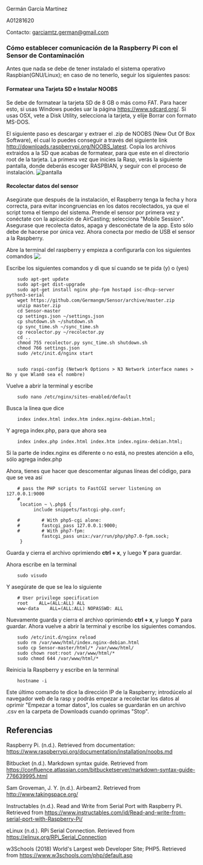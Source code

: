Germán García Martínez

A01281620

Contacto: garciamtz.german@gmail.com

### Cómo establecer comunicación de la Raspberry Pi con el Sensor de Contaminación 

Antes que nada se debe de tener instalado el sistema operativo Raspbian(GNU/Linux); en caso de no tenerlo, seguir los siguientes pasos:

#### Formatear una Tarjeta SD e Instalar NOOBS

Se debe de formatear la tarjeta SD de 8 GB o más como FAT. Para hacer esto, si usas Windows puedes uar la página https://www.sdcard.org/. 
Si usas OSX, vete a Disk Utility, selecciona la tarjeta, y elije Borrar con formato MS-DOS. 

El siguiente paso es descargar y extraer el .zip de NOOBS (New Out Of Box Software), el cual lo puedes conseguir a través del siguiente link http://downloads.raspberrypi.org/NOOBS_latest.
Copia los archivos extraidos a la SD que acabas de formatear, para que este en el directorio root de la tarjeta. 
La primera vez que inicies la Rasp, verás la siguiente pantalla, donde deberás escoger RASPBIAN, y seguir con el proceso de instalación.
![ pantalla](https://github.com/raspberrypi/noobs/blob/master/screenshots/os_installed.png)

#### Recolectar datos del sensor
Asegúrate que después de la instalación, el Raspberry tenga la fecha y hora correcta, para evitar incongruencias en los datos recolectados, ya que el script toma el tiempo del sistema. Prende el sensor por primera vez y conéctate con la apicación de AirCasting; selecciona "Mobile Session". Asegurase que recolecta datos, apaga y desconéctate de la app. Esto sólo debe de hacerse por única vez. Ahora conecta por medio de USB el sensor a la Raspberry.

Abre la terminal del raspberry y empieza a configurarla con los siguientes comandos ![.](https://cdn-learn.adafruit.com/assets/assets/000/029/894/original/raspberry_pi_raspi-terminal.png?1453133507)


Escribe los siguientes comandos y di que sí cuando se te pida (y) o (yes)

        sudo apt-get update
        sudo apt-get dist-upgrade
        sudo apt-get install nginx php-fpm hostapd isc-dhcp-server python3-serial
        wget https://github.com/Germangm/Sensor/archive/master.zip
        unzip master.zip
        cd Sensor-master
        cp settings.json ~/settings.json
        cp shutdown.sh ~/shutdown.sh
        cp sync_time.sh ~/sync_time.sh
        cp recolector.py ~/recolector.py
        cd ..
        chmod 755 recolector.py sync_time.sh shutdown.sh
        chmod 766 settings.json
        sudo /etc/init.d/nginx start
        
        
        sudo raspi-config (Network Options > N3 Network interface names > No y que Wlan0 sea el nombre)
        
Vuelve a abrir la terminal y escribe 
        
        sudo nano /etc/nginx/sites-enabled/default

Busca la linea que dice 
        
        index index.html index.htm index.nginx-debian.html;

Y agrega index.php, para que ahora sea 
        
        index index.php index.html index.htm index.nginx-debian.html;

Si la parte de index.nginx es diferente o no está, no prestes atención a ello, sólo agrega index.php

Ahora, tienes que hacer que descomentar algunas líneas del código, para que se vea así
        
        # pass the PHP scripts to FastCGI server listening on 127.0.0.1:9000
        #
         location ~ \.php$ {
              include snippets/fastcgi-php.conf;

        #   	 # With php5-cgi alone:
        #        fastcgi_pass 127.0.0.1:9000;
        #        # With php7-fpm:
                 fastcgi_pass unix:/var/run/php/php7.0-fpm.sock;
         }

Guarda y cierra el archivo oprimiendo **ctrl + x**, y luego **Y**  para guardar.

Ahora escribe en la terminal

        sudo visudo
        
       
Y asegúrate de que se lea lo siguiente

        # User privilege specification
        root    ALL=(ALL:ALL) ALL
        www-data    ALL=(ALL:ALL) NOPASSWD: ALL
        
    
Nuevamente guarda y cierra el archivo oprimiendo **ctrl + x**, y luego **Y**  para guardar.
Ahora vuelve a abrir la terminal y escribe los siguientes comandos.
        
        sudo /etc/init.d/nginx reload
        sudo rm /var/www/html/index.nginx-debian.html
        sudo cp Sensor-master/html/* /var/www/html/
        sudo chown root:root /var/www/html/*
        sudo chmod 644 /var/www/html/*
        
        
Reinicia la Raspberry y escribe en la terminal
        
        hostname -i
        
Este último comando te dice la dirección IP de la Raspberry; introdúcelo al navegador web de la rasp y podrás empezar a recolectar los datos al oprimir "Empezar a tomar datos", los cuales se guardarán en un archivo .csv en la carpeta de Downloads cuando oprimas "Stop".

## Referencias

Raspberry Pi. (n.d.). Retrieved from documentation: https://www.raspberrypi.org/documentation/installation/noobs.md

Bitbucket (n.d.). Markdown syntax guide. Retrieved from https://confluence.atlassian.com/bitbucketserver/markdown-syntax-guide-776639995.html

Sam Groveman, J. Y. (n.d.). Airbeam2. Retrieved from http://www.takingspace.org/

Instructables (n.d.). Read and Write from Serial Port with Raspberry Pi. Retrieved from https://www.instructables.com/id/Read-and-write-from-serial-port-with-Raspberry-Pi/

eLinux (n.d.). RPi Serial Connection. Retrieved from https://elinux.org/RPi_Serial_Connection

w3Schools (2018) World's Largest web Developer Site; PHP5. Retrieved from https://www.w3schools.com/php/default.asp

